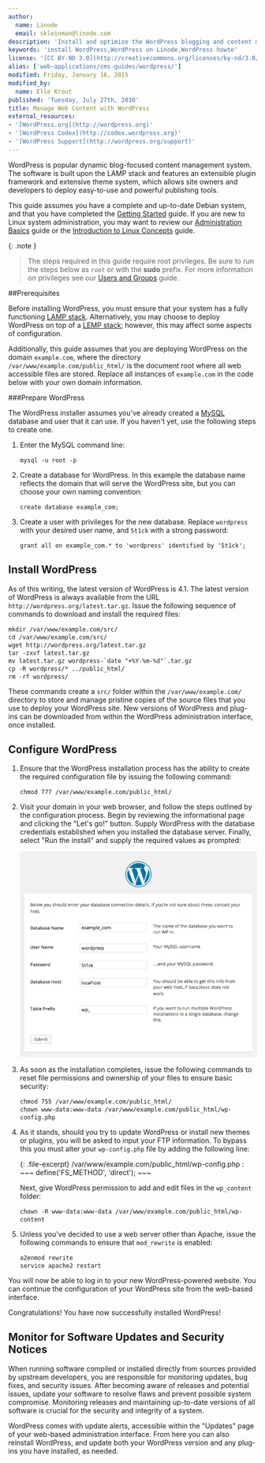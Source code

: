```yaml
---
author:
  name: Linode
  email: skleinman@linode.com
description: 'Install and optimize the WordPress blogging and content management system on your Linux VPS.'
keywords: 'install WordPress,WordPress on Linode,WordPress howto'
license: '[CC BY-ND 3.0](http://creativecommons.org/licenses/by-nd/3.0/us/)'
alias: ['web-applications/cms-guides/wordpress/']
modified: Friday, January 16, 2015
modified_by:
  name: Elle Krout
published: 'Tuesday, July 27th, 2010'
title: Manage Web Content with WordPress
external_resources:
- '[WordPress.org](http://wordpress.org)'
- '[WordPress Codex](http://codex.wordpress.org)'
- '[WordPress Support](http://wordpress.org/support)'
---
```


WordPress is popular dynamic blog-focused content management system. The software is built upon the LAMP stack and features an extensible plugin framework and extensive theme system, which allows site owners and developers to deploy easy-to-use and powerful publishing tools.

This guide assumes you have a complete and up-to-date Debian system, and that you have completed the [Getting Started](/docs/getting-started/) guide. If you are new to Linux system administration, you may want to review our [Administration Basics](/docs/using-linux/administration-basics) guide or the [Introduction to Linux Concepts](/docs/tools-reference/introduction-to-linux-concepts/) guide.

{: .note }
>The steps required in this guide require root privileges. Be sure to run the steps below as `root` or with the **sudo** prefix. For more information on privileges see our [Users and Groups](/docs/tools-reference/linux-users-and-groups) guide.

##Prerequisites

Before installing WordPress, you must ensure that your system has a fully functioning [LAMP stack](/docs/lamp-guides/). Alternatively, you may choose to deploy WordPress on top of a [LEMP stack](/docs/lemp-guides/); however, this may affect some aspects of configuration.

Additionally, this guide assumes that you are deploying WordPress on the domain `example.com`, where the directory `/var/www/example.com/public_html/` is the document root where all web accessible files are stored. Replace all instances of `example.com` in the code below with your own domain information.

###Prepare WordPress

The WordPress installer assumes you've already created a [MySQL](/docs/websites/lamp/lamp-server-on-debian-7-wheezy#configure-mysql-and-set-up-mysql-databases) database and user that it can use. If you haven't yet, use the following steps to create one.

1.  Enter the MySQL command line:

        mysql -u root -p

2.  Create a database for WordPress. In this example the database name reflects the domain that will serve the WordPress site, but you can choose your own naming convention:

        create database example_com;

3.  Create a user with privileges for the new database. Replace `wordpress` with your desired user name, and `5t1ck` with a strong password:

        grant all on example_com.* to 'wordpress' identified by '5t1ck';

## Install WordPress

As of this writing, the latest version of WordPress is 4.1. The latest version of WordPress is always available from the URL `http://wordpress.org/latest.tar.gz`. Issue the following sequence of commands to download and install the required files:

    mkdir /var/www/example.com/src/
    cd /var/www/example.com/src/
    wget http://wordpress.org/latest.tar.gz
    tar -zxvf latest.tar.gz
    mv latest.tar.gz wordpress-`date "+%Y-%m-%d"`.tar.gz
    cp -R wordpress/* ../public_html/
    rm -rf wordpress/

These commands create a `src/` folder within the `/var/www/example.com/` directory to store and manage pristine copies of the source files that you use to deploy your WordPress site. New versions of WordPress and plug-ins can be downloaded from within the WordPress administration interface, once installed.

## Configure WordPress

1.  Ensure that the WordPress installation process has the ability to create the required configuration file by issuing the following command:

        chmod 777 /var/www/example.com/public_html/

2.  Visit your domain in your web browser, and follow the steps outlined by the configuration process. Begin by reviewing the informational page and clicking the "Let's go!" button. Supply WordPress with the database credentials established when you installed the database server. Finally, select "Run the install" and supply the required values as prompted:

    [![WordPress Installer.](/docs/assets/wordpress-setup_small.png)](/docs/assets/wordpress-setup.png)

3.  As soon as the installation completes, issue the following commands to reset file permissions and ownership of your files to ensure basic security:

        chmod 755 /var/www/example.com/public_html/
        chown www-data:www-data /var/www/example.com/public_html/wp-config.php

5.  As it stands, should you try to update WordPress or install new themes or plugins, you will be asked to input your FTP information. To bypass this you must alter your `wp-config.php` file by adding the following line:

    {: .file-excerpt}
    /var/www/example.com/public_html/wp-config.php
    :   ~~~
        define('FS_METHOD', 'direct');
        ~~~

    Next, give WordPress permission to add and edit files in the `wp_content` folder:

        chown -R www-data:www-data /var/www/example.com/public_html/wp-content

6.  Unless you've decided to use a web server other than Apache, issue the following commands to ensure that `mod_rewrite` is enabled:

        a2enmod rewrite
        service apache2 restart

You will now be able to log in to your new WordPress-powered website. You can continue the configuration of your WordPress site from the web-based interface.

Congratulations! You have now successfully installed WordPress!

## Monitor for Software Updates and Security Notices

When running software compiled or installed directly from sources provided by upstream developers, you are responsible for monitoring updates, bug fixes, and security issues. After becoming aware of releases and potential issues, update your software to resolve flaws and prevent possible system compromise. Monitoring releases and maintaining up-to-date versions of all software is crucial for the security and integrity of a system.

WordPress comes with update alerts, accessible within the "Updates" page of your web-based administration interface. From here you can also reinstall WordPress, and update both your WordPress version and any plug-ins you have installed, as needed.



